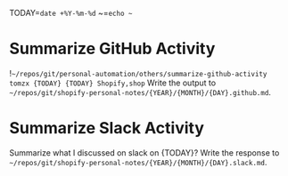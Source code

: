TODAY=`date +%Y-%m-%d`
~=`echo ~`

# Summarize GitHub Activity
!`~/repos/git/personal-automation/others/summarize-github-activity tomzx {TODAY} {TODAY} Shopify,shop`
Write the output to `~/repos/git/shopify-personal-notes/{YEAR}/{MONTH}/{DAY}.github.md`.

# Summarize Slack Activity
Summarize what I discussed on slack on {TODAY}?
Write the response to `~/repos/git/shopify-personal-notes/{YEAR}/{MONTH}/{DAY}.slack.md`.
